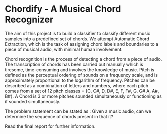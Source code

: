 # Chordify - A Musical Chord Recognizer

The aim of this project is to build a classifier to classify
different music samples into a predefined set of chords. We attempt
Automatic Chord Extraction, which is the task of assigning chord
labels and boundaries to a piece of musical audio, with minimal human
involvement.

Chord recognition is the process of detecting a chord from a
piece of audio. The transcription of chords has been carried
out manually which is tiresome, time-consuming and involves the
knowledge of music. Pitch is defined as the perceptual ordering of
sounds on a frequency scale, and is approximately proportional to the
logarithm of frequency. Pitches can be described as a combination of
letters and numbers, where each pitch comes from a set of 12 pitch
classes = {C, C#, D, D#, E, F, F#, G, G# A, A#, B#}. A Chord is 3
or more pitches sounded simultaneously or functioning as if sounded
simultaneously.

The problem statement can be stated as : Given a music audio,
can we determine the sequence of chords present in that it?

Read the final report for further information.
